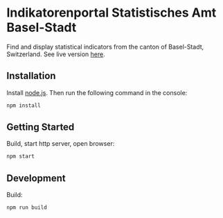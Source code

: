 # Indikatorenportal Statistisches Amt Basel-Stadt

Find and display statistical indicators from the canton of Basel-Stadt, Switzerland. See live version [here](http://www.statistik.bs.ch/zahlen/indikatoren/).  

## Installation
Install [node.js](https://nodejs.org/en/). Then run the following command in the console: 
```javascript
npm install
```

## Getting Started
Build, start http server, open browser:
```javascript
npm start
```

## Development
Build:
```javascript
npm run build
```
